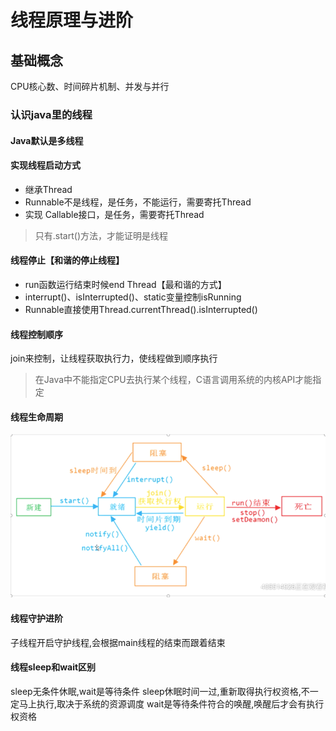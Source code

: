 # 线程原理与进阶

## 基础概念

CPU核心数、时间碎片机制、并发与并行

### 认识java里的线程

#### Java默认是多线程

#### 实现线程启动方式

* 继承Thread
* Runnable不是线程，是任务，不能运行，需要寄托Thread
* 实现 Callable接口，是任务，需要寄托Thread

> 只有.start\(\)方法，才能证明是线程

#### 线程停止【和谐的停止线程】

* run函数运行结束时候end Thread【最和谐的方式】
* interrupt\(\)、isInterrupted\(\)、static变量控制isRunning
* Runnable直接使用Thread.currentThread\(\).isInterrupted\(\)

#### 线程控制顺序

join来控制，让线程获取执行力，使线程做到顺序执行

> 在Java中不能指定CPU去执行某个线程，C语言调用系统的内核API才能指定

#### 线程生命周期

![](/assets/移动架构师-基础技术-Java进阶-线程原理-1.png)

#### 线程守护进阶

子线程开启守护线程,会根据main线程的结束而跟着结束

#### 线程sleep和wait区别
sleep无条件休眠,wait是等待条件
sleep休眠时间一过,重新取得执行权资格,不一定马上执行,取决于系统的资源调度
wait是等待条件符合的唤醒,唤醒后才会有执行权资格



